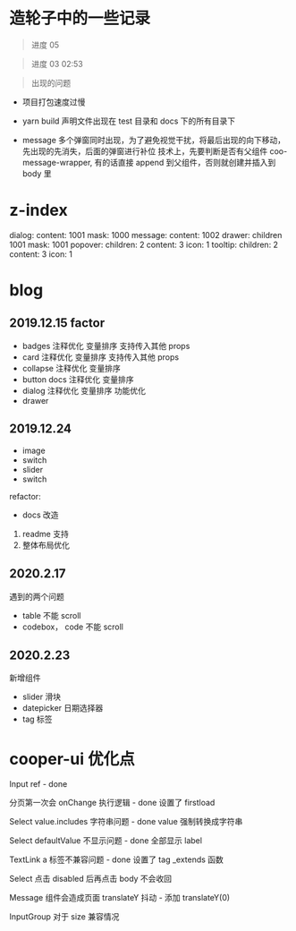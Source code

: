 # 造轮子中的一些记录

> 进度 05

> 进度 03 02:53

> 出现的问题

- 项目打包速度过慢
- yarn build 声明文件出现在 test 目录和 docs 下的所有目录下

- message
  多个弹窗同时出现，为了避免视觉干扰，将最后出现的向下移动，先出现的先消失，后面的弹窗进行补位
  技术上，先要判断是否有父组件 coo-message-wrapper, 有的话直接 append 到父组件，否则就创建并插入到 body 里

# z-index

dialog: content: 1001 mask: 1000
message: content: 1002
drawer: children 1001 mask: 1001
popover: children: 2 content: 3 icon: 1
tooltip: children: 2 content: 3 icon: 1

# blog

## 2019.12.15 factor

- badges 注释优化 变量排序 支持传入其他 props
- card 注释优化 变量排序 支持传入其他 props
- collapse 注释优化 变量排序
- button docs 注释优化 变量排序
- dialog 注释优化 变量排序 功能优化
- drawer

## 2019.12.24

- image
- switch
- slider
- switch

refactor:

- docs 改造

1. readme 支持
2. 整体布局优化

## 2020.2.17

遇到的两个问题

- table 不能 scroll
- codebox， code 不能 scroll

## 2020.2.23

新增组件

- slider 滑块
- datepicker 日期选择器
- tag 标签

# cooper-ui 优化点

Input ref - done

分页第一次会 onChange 执行逻辑 - done 设置了 firstload

Select value.includes 字符串问题 - done value 强制转换成字符串

Select defaultValue 不显示问题 - done 全部显示 label

TextLink a 标签不兼容问题 - done 设置了 tag \_extends 函数

Select 点击 disabled 后再点击 body 不会收回

Message 组件会造成页面 translateY 抖动 - 添加 translateY(0)

InputGroup 对于 size 兼容情况
